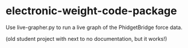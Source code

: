 ﻿# electronic-weight-code-package
Use live-grapher.py to run a live graph of the PhidgetBridge force data. 

(old student project with next to no documentation, but it works!)
